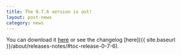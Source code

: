 ```yaml
---
title: The 0.7.6 version is out!
layout: post-news
category: news
---
```


You can download it [here](https://github.com/jbox-web/redmine_git_hosting/releases/tag/0.7.6) or see the changelog [here]({{ site.baseurl }}/about/releases-notes/#toc-release-0-7-6).
